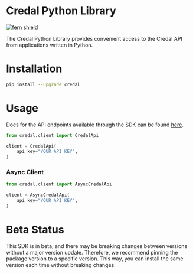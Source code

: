 <!-- Begin Title, generated by Fern  -->
# Credal Python Library

[![fern shield](https://img.shields.io/badge/%F0%9F%8C%BF-SDK%20generated%20by%20Fern-brightgreen)](https://github.com/fern-api/fern)

The Credal Python Library provides convenient access to the Credal API from applications written in Python.
<!-- End Title  -->

<!-- Begin Installation, generated by Fern  -->
# Installation

```sh
pip install --upgrade credal
```
<!-- End Installation  -->

<!-- Begin Usage, generated by Fern  -->
# Usage

Docs for the API endpoints available through the SDK can be found [here](https://docs.credal.ai/getting-started/overview).

```python
from credal.client import CredalApi

client = CredalApi(
    api_key="YOUR_API_KEY",
)
```
<!-- End Usage  -->

<!-- Begin Async Usage, generated by Fern  -->
### Async Client

```python
from credal.client import AsyncCredalApi

client = AsyncCredalApi(
    api_key="YOUR_API_KEY",
)
```
<!-- End Async Usage  -->

<!-- Begin Status, generated by Fern  -->
# Beta Status

This SDK is in beta, and there may be breaking changes between versions without a major 
version update. Therefore, we recommend pinning the package version to a specific version. 
This way, you can install the same version each time without breaking changes.
<!-- End Status  -->
